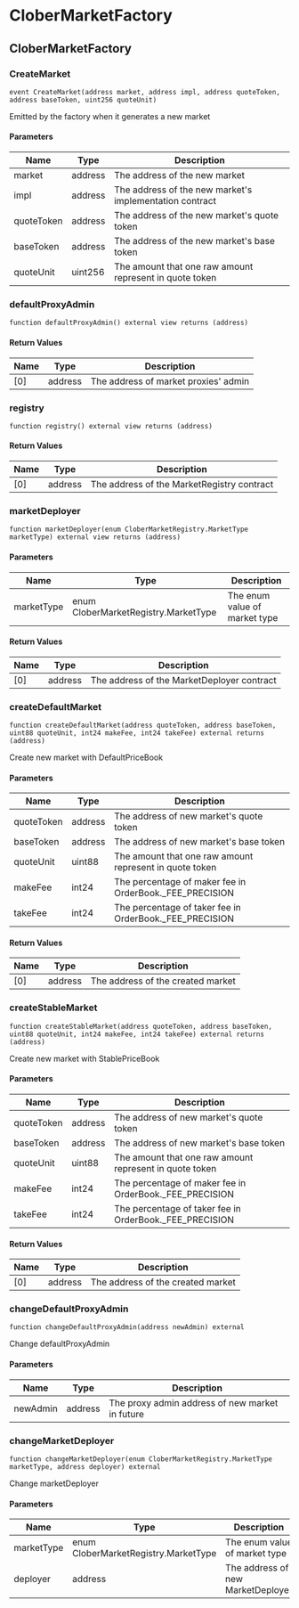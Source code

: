 # CloberMarketFactory

## CloberMarketFactory

### CreateMarket

```solidity
event CreateMarket(address market, address impl, address quoteToken, address baseToken, uint256 quoteUnit)
```

Emitted by the factory when it generates a new market

#### Parameters

| Name | Type | Description |
| ---- | ---- | ----------- |
| market | address | The address of the new market |
| impl | address | The address of the new market's implementation contract |
| quoteToken | address | The address of the new market's quote token |
| baseToken | address | The address of the new market's base token |
| quoteUnit | uint256 | The amount that one raw amount represent in quote token |

### defaultProxyAdmin

```solidity
function defaultProxyAdmin() external view returns (address)
```

#### Return Values

| Name | Type | Description |
| ---- | ---- | ----------- |
| [0] | address | The address of market proxies' admin |

### registry

```solidity
function registry() external view returns (address)
```

#### Return Values

| Name | Type | Description |
| ---- | ---- | ----------- |
| [0] | address | The address of the MarketRegistry contract |

### marketDeployer

```solidity
function marketDeployer(enum CloberMarketRegistry.MarketType marketType) external view returns (address)
```

#### Parameters

| Name | Type | Description |
| ---- | ---- | ----------- |
| marketType | enum CloberMarketRegistry.MarketType | The enum value of market type |

#### Return Values

| Name | Type | Description |
| ---- | ---- | ----------- |
| [0] | address | The address of the MarketDeployer contract |

### createDefaultMarket

```solidity
function createDefaultMarket(address quoteToken, address baseToken, uint88 quoteUnit, int24 makeFee, int24 takeFee) external returns (address)
```

Create new market with DefaultPriceBook

#### Parameters

| Name | Type | Description |
| ---- | ---- | ----------- |
| quoteToken | address | The address of new market's quote token |
| baseToken | address | The address of new market's base token |
| quoteUnit | uint88 | The amount that one raw amount represent in quote token |
| makeFee | int24 | The percentage of maker fee in OrderBook._FEE_PRECISION |
| takeFee | int24 | The percentage of taker fee in OrderBook._FEE_PRECISION |

#### Return Values

| Name | Type | Description |
| ---- | ---- | ----------- |
| [0] | address | The address of the created market |

### createStableMarket

```solidity
function createStableMarket(address quoteToken, address baseToken, uint88 quoteUnit, int24 makeFee, int24 takeFee) external returns (address)
```

Create new market with StablePriceBook

#### Parameters

| Name | Type | Description |
| ---- | ---- | ----------- |
| quoteToken | address | The address of new market's quote token |
| baseToken | address | The address of new market's base token |
| quoteUnit | uint88 | The amount that one raw amount represent in quote token |
| makeFee | int24 | The percentage of maker fee in OrderBook._FEE_PRECISION |
| takeFee | int24 | The percentage of taker fee in OrderBook._FEE_PRECISION |

#### Return Values

| Name | Type | Description |
| ---- | ---- | ----------- |
| [0] | address | The address of the created market |

### changeDefaultProxyAdmin

```solidity
function changeDefaultProxyAdmin(address newAdmin) external
```

Change defaultProxyAdmin

#### Parameters

| Name | Type | Description |
| ---- | ---- | ----------- |
| newAdmin | address | The proxy admin address of new market in future |

### changeMarketDeployer

```solidity
function changeMarketDeployer(enum CloberMarketRegistry.MarketType marketType, address deployer) external
```

Change marketDeployer

#### Parameters

| Name | Type | Description |
| ---- | ---- | ----------- |
| marketType | enum CloberMarketRegistry.MarketType | The enum value of market type |
| deployer | address | The address of new MarketDeployer |

